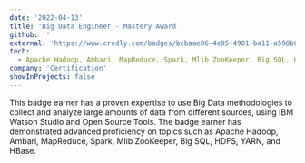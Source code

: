```yaml
---
date: '2022-04-13'
title: 'Big Data Engineer - Mastery Award '
github: ''
external: 'https://www.credly.com/badges/bcbaae86-4e05-4901-ba11-a598b08c160d/public_url'
tech:
  - Apache Hadoop, Ambari, MapReduce, Spark, Mlib ZooKeeper, Big SQL, HDFS, YARN, and HBase
company: 'Certification'
showInProjects: false
---
```


This badge earner has a proven expertise to use Big Data methodologies to collect and analyze large amounts of data from different sources, using IBM Watson Studio and Open Source Tools. The badge earner has demonstrated advanced proficiency on topics such as Apache Hadoop, Ambari, MapReduce, Spark, Mlib ZooKeeper, Big SQL, HDFS, YARN, and HBase.